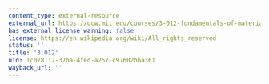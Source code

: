 ```yaml
---
content_type: external-resource
external_url: https://ocw.mit.edu/courses/3-012-fundamentals-of-materials-science-fall-2005/
has_external_license_warning: false
license: https://en.wikipedia.org/wiki/All_rights_reserved
status: ''
title: '3.012'
uid: 1c078112-37ba-4fed-a257-c97602bba361
wayback_url: ''
---
```

